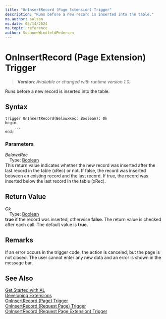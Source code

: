 ```yaml
---
title: "OnInsertRecord (Page Extension) Trigger"
description: "Runs before a new record is inserted into the table."
ms.author: solsen
ms.date: 05/14/2024
ms.topic: reference
author: SusanneWindfeldPedersen
---
```

[//]: # (START>DO_NOT_EDIT)
[//]: # (IMPORTANT:Do not edit any of the content between here and the END>DO_NOT_EDIT.)
[//]: # (Any modifications should be made in the .xml files in the ModernDev repo.)

# OnInsertRecord (Page Extension) Trigger
> **Version**: _Available or changed with runtime version 1.0._

Runs before a new record is inserted into the table.


## Syntax
```AL
trigger OnInsertRecord(BelowxRec: Boolean): Ok
begin
    ...
end;
```

### Parameters

*BelowxRec*  
&emsp;Type: [Boolean](../../methods-auto/boolean/boolean-data-type.md)  
This return value indicates whether the new record was inserted after the last record in the table (xRec) or not. If false, the record was inserted between an existing record and the last record. If true, the record was inserted below the last record in the table (xRec).  


## Return Value

*Ok*  
&emsp;Type: [Boolean](../../methods-auto/boolean/boolean-data-type.md)  
**true** if the record was inserted, otherwise **false**. The return value is checked after each call. The default value is **true**.  

[//]: # (IMPORTANT: END>DO_NOT_EDIT)

## Remarks

If an error occurs in the trigger code, the action is canceled, but the page is not closed. The user cannot enter any new data and an error is shown in the message bar.  

## See Also  
[Get Started with AL](../../devenv-get-started.md)  
[Developing Extensions](../../devenv-dev-overview.md)  
[OnInsertRecord (Page) Trigger](../page/devenv-oninsertrecord-page-trigger.md)  
[OnInsertRecord (Request Page) Trigger](../requestpage/devenv-oninsertrecord-requestpage-trigger.md)  
[OnInsertRecord (Request Page Extension) Trigger](../requestpageextension/devenv-oninsertrecord-requestpageextension-trigger.md)
